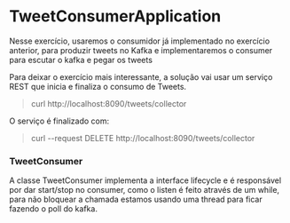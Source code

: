 # TweetConsumerApplication

Nesse exercício, usaremos o consumidor já implementado no exercício anterior, para produzir tweets no Kafka e
implementaremos o consumer para escutar o kafka e pegar os tweets

Para deixar o exercício mais interessante, a solução vai usar um serviço REST que inicia e finaliza o consumo de Tweets.

> curl http://localhost:8090/tweets/collector

O serviço é finalizado com:

> curl --request DELETE http://localhost:8090/tweets/collector


### TweetConsumer
 A classe TweetConsumer implementa a interface lifecycle e é responsável por dar start/stop no consumer, como o listen
 é feito através de um while, para não bloquear a chamada estamos usando uma thread para ficar fazendo o poll do kafka.
